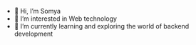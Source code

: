 - 👋 Hi, I’m Somya
- 👀 I’m interested in Web technology 
- 🌱 I’m currently learning and exploring the world of backend development 


<!---
somyaKarewise/somyaKarewise is a ✨ special ✨ repository because its `README.md` (this file) appears on your GitHub profile.
You can click the Preview link to take a look at your changes.
--->
